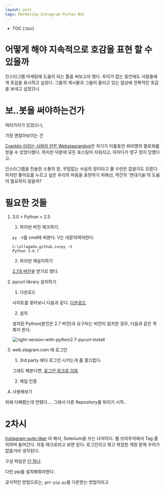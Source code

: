 ```yaml
---
layout: post
tags: Marketing Instagram Python Bot
---
```


* TOC
{:toc}

# 어떻게 해야 지속적으로 호감을 표현 할 수 있을까

인스타그램 마케팅에 도움이 되는 툴을 써보고자 했다.
우리가 없는 동안에도 사람들에게 호감을 표시하고 싶었다.
그들의 게시물과 그들이 올리고 있는 일상에 전폭적인 호감을 보내고 싶었으니


# 보..봇을 써야하는건가

여러가지가 있었으나,

가장 괜찮아보이는 건

[Cranklin 이라는 사람이 만든 Webstagrambot](https://github.com/cranklin/Instagram-Bot/blob/master/webstagrambot.py)은 자기가 이틀동안 400명의 팔로워를 얻을 수 있었다했다.
하지만 덕분에 모든 포스팅이 지워지고, 아이디가 영구 정지 당했다고.

인스타그램을 진솔한 소통의 장, 꾸밈없는 사실의 장이라고 볼 수만은 없을지도 모른다.
하지만 좋아요를 누르고 싶은 우리의 마음을 표현하기 위해선, 약간의 '현대기술'의 도움이 필요하지 않을까?

# 필요한 것들

1.  3.0 > Python < 2.5

    1) 파이썬 버전 체크하기.
    
    `py -V`를 cmd에 써본다. V는 대문자여야한다.

    ```git bash
    C:\ollagada.github.io>py -V
    Python 3.6.7
    ```
    2) 파이썬 재설치하기

    [2.7.6 버전](https://www.python.org/downloads/release/python-2716/)을 받기로 했다.
    

2. pycurl library 설치하기

    1) 다운로드
    
    사이트를 찾아보니 다음과 같다.
    [다운로드](http://pycurl.sourceforge.net/download/pycurl-7.19.5.3/pycurl-7.19.5.3.win-amd64-py2.7.exe)
    
    2) 설치
    
    설치된 Python(본인은 2.7 버전)과 요구되는 버전이 일치한 경우, 다음과 같은 목록이 뜬다.
    
    ![right-version-with-python2.7-pycurl-install](https://user-images.githubusercontent.com/35059428/56262282-9cd3ad80-6110-11e9-9805-2fc5e5a94015.png)


3. web.stagram.com 에 로그인

    1) 3rd party 에다 로그인 시키는게 좀 껄끄럽다.
    
    그래도 해본다면, [로그인 링크로 이동](https://websta.zendesk.com/hc/en-us/signin?return_to=https%3A%2F%2Fwebsta.zendesk.com%2Fhc%2Fen-us%2Frequests%2Fnew&locale=en-us)

    2) 메일 인증

4. 사용해보기

    
위에 다해봤는데 안됐다.... 그래서 다른 Repository를 뒤지기 시작..

# 2차시

[Instagram-auto-liker](https://github.com/sameerkumar18/Instagram-Auto-Liker) 라 해서, Selenium을 쓰는 녀석이다.
웹 브라우저에서 Tag 클릭하며 들어간다.
자동 매크로라고 보면 된다.
로그인이고 뭐고 복잡한 계정 문제 우려가 없을거라 생각된다.

구성 파일은 [단 하나](https://github.com/sameerkumar18/Instagram-Auto-Liker).

다만 pip를 설치해줘야한다.

공식적인 방법으로는, `get-pip.py`를 다운받는 방법이라고


